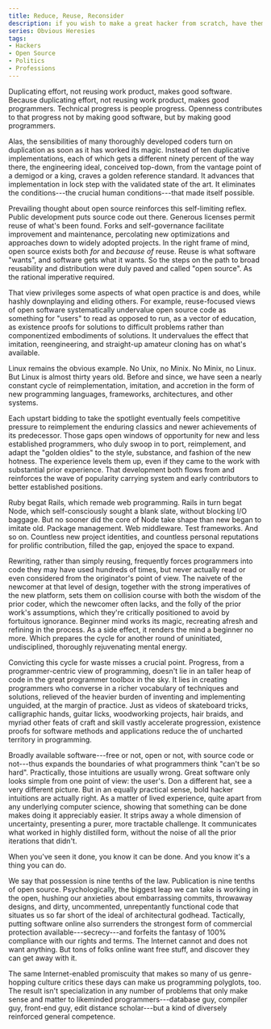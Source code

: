 ```yaml
---
title: Reduce, Reuse, Reconsider
description: if you wish to make a great hacker from scratch, have them reimplement the universe
series: Obvious Heresies
tags:
- Hackers
- Open Source
- Politics
- Professions
---
```


Duplicating effort, not reusing work product, makes good software.  Because duplicating effort, not reusing work product, makes good programmers.  Technical progress is people progress.  Openness contributes to that progress not by making good software, but by making good programmers.

Alas, the sensibilities of many thoroughly developed coders turn on duplication as soon as it has worked its magic.  Instead of ten duplicative implementations, each of which gets a different ninety percent of the way there, the engineering ideal, conceived top-down, from the vantage point of a demigod or a king, craves a golden reference standard.  It advances that implementation in lock step with the validated state of the art.  It eliminates the conditions---the crucial human conditions---that made itself possible.

Prevailing thought about open source reinforces this self-limiting reflex.  Public development puts source code out there.  Generous licenses permit reuse of what's been found.  Forks and self-governance facilitate improvement and maintenance, percolating new optimizations and approaches down to widely adopted projects.  In the right frame of mind, open source exists both _for_ and _because of_ reuse.  Reuse is what software "wants", and software gets what it wants.  So the steps on the path to broad reusability and distribution were duly paved and called "open source".  As the rational imperative required.

That view privileges some aspects of what open practice is and does, while hashly downplaying and eliding others.  For example, reuse-focused views of open software systematically undervalue open source code as something for "users" to read as opposed to run, as a vector of education, as existence proofs for solutions to difficult problems rather than componentized embodiments of solutions.  It undervalues the effect that imitation, reengineering, and straight-up amateur cloning has on what's available.

Linux remains the obvious example.  No Unix, no Minix.  No Minix, no Linux.  But Linux is almost thirty years old.  Before and since, we have seen a nearly constant cycle of reimplementation, imitation, and accretion in the form of new programming languages, frameworks, architectures, and other systems.

Each upstart bidding to take the spotlight eventually feels competitive pressure to reimplement the enduring classics and newer achievements of its predecessor.  Those gaps open windows of opportunity for new and less established programmers, who duly swoop in to port, reimplement, and adapt the "golden oldies" to the style, substance, and fashion of the new hotness.  The experience levels them up, even if they came to the work with substantial prior experience.  That development both flows from and reinforces the wave of popularity carrying system and early contributors to better established positions.

Ruby begat Rails, which remade web programming.  Rails in turn begat Node, which self-consciously sought a blank slate, without blocking I/O baggage.  But no sooner did the core of Node take shape than new began to imitate old.  Package management.  Web middleware.  Test frameworks.  And so on.  Countless new project identities, and countless personal reputations for prolific contribution, filled the gap, enjoyed the space to expand.

Rewriting, rather than simply reusing, frequently forces programmers into code they may have used hundreds of times, but never actually read or even considered from the originator's point of view.  The naivete of the newcomer at that level of design, together with the strong imperatives of the new platform, sets them on collision course with both the wisdom of the prior coder, which the newcomer often lacks, and the folly of the prior work's assumptions, which they're critically positioned to avoid by fortuitous ignorance.  Beginner mind works its magic, recreating afresh and refining in the process.  As a side effect, it renders the mind a beginner no more.  Which prepares the cycle for another round of uninitiated, undisciplined, thoroughly rejuvenating mental energy.

Convicting this cycle for waste misses a crucial point.  Progress, from a programmer-centric view of programming, doesn't lie in an taller heap of code in the great programmer toolbox in the sky.  It lies in creating programmers who converse in a richer vocabulary of techniques and solutions, relieved of the heavier burden of inventing and implementing unguided, at the margin of practice.  Just as videos of skateboard tricks, calligraphic hands, guitar licks, woodworking projects, hair braids, and myriad other feats of craft and skill vastly accelerate progression, existence proofs for software methods and applications reduce the of uncharted territory in programming.

Broadly available software---free or not, open or not, with source code or not---thus expands the boundaries of what programmers think "can't be so hard".  Practically, those intuitions are usually wrong.  Great software only looks simple from one point of view: the user's.  Don a different hat, see a very different picture.  But in an equally practical sense, bold hacker intuitions are actually right.  As a matter of lived experience, quite apart from any underlying computer science, showing that something can be done makes doing it appreciably easier.  It strips away a whole dimension of uncertainty, presenting a purer, more tractable challenge.  It communicates what worked in highly distilled form, without the noise of all the prior iterations that didn't.

When you've seen it done, you know it can be done.  And you know it's a thing you can do.

We say that possession is nine tenths of the law.  Publication is nine tenths of open source.  Psychologically, the biggest leap we can take is working in the open, hushing our anxieties about embarrassing commits, throwaway designs, and dirty, uncommented, unrepentantly functional code that situates us so far short of the ideal of architectural godhead.  Tactically, putting software online also surrenders the strongest form of commercial protection available---secrecy---and forfeits the fantasy of 100% compliance with our rights and terms.  The Internet cannot and does not want anything.  But tons of folks online want free stuff, and discover they can get away with it.

The same Internet-enabled promiscuity that makes so many of us genre-hopping culture critics these days can make us programming polyglots, too.  The result isn't specialization in any number of problems that only make sense and matter to likeminded programmers---database guy, compiler guy, front-end guy, edit distance scholar---but a kind of diversely reinforced general competence.